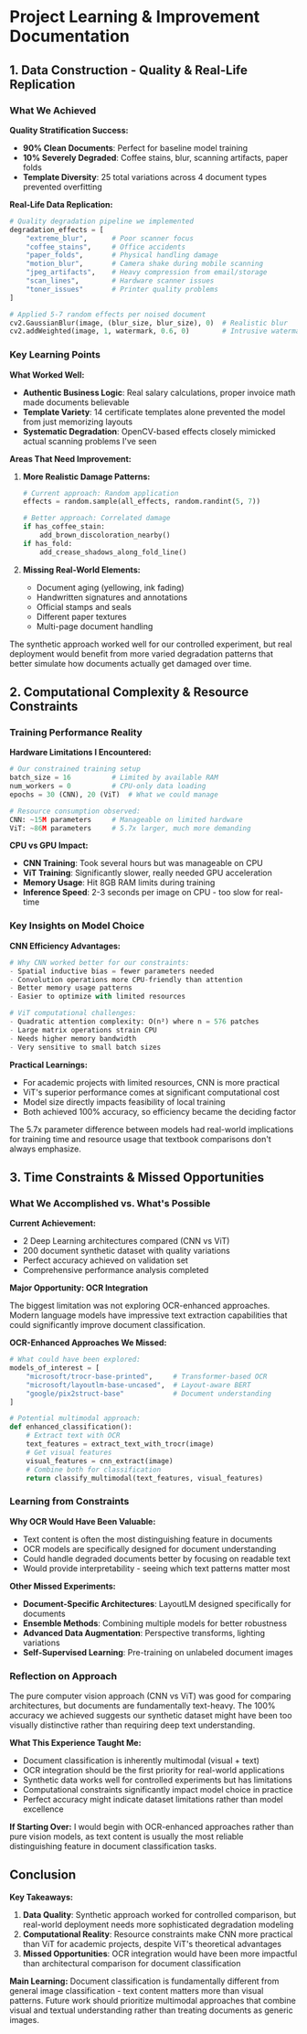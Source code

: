 # Project Learning & Improvement Documentation

## 1. Data Construction - Quality & Real-Life Replication

### What We Achieved

**Quality Stratification Success:**
- **90% Clean Documents**: Perfect for baseline model training
- **10% Severely Degraded**: Coffee stains, blur, scanning artifacts, paper folds
- **Template Diversity**: 25 total variations across 4 document types prevented overfitting

**Real-Life Data Replication:**
```python
# Quality degradation pipeline we implemented
degradation_effects = [
    "extreme_blur",      # Poor scanner focus
    "coffee_stains",     # Office accidents  
    "paper_folds",       # Physical handling damage
    "motion_blur",       # Camera shake during mobile scanning
    "jpeg_artifacts",    # Heavy compression from email/storage
    "scan_lines",        # Hardware scanner issues
    "toner_issues"       # Printer quality problems
]

# Applied 5-7 random effects per noised document
cv2.GaussianBlur(image, (blur_size, blur_size), 0)  # Realistic blur
cv2.addWeighted(image, 1, watermark, 0.6, 0)        # Intrusive watermarks
```

### Key Learning Points

**What Worked Well:**
- **Authentic Business Logic**: Real salary calculations, proper invoice math made documents believable
- **Template Variety**: 14 certificate templates alone prevented the model from just memorizing layouts
- **Systematic Degradation**: OpenCV-based effects closely mimicked actual scanning problems I've seen

**Areas That Need Improvement:**

1. **More Realistic Damage Patterns:**
   ```python
   # Current approach: Random application
   effects = random.sample(all_effects, random.randint(5, 7))
   
   # Better approach: Correlated damage
   if has_coffee_stain:
       add_brown_discoloration_nearby()
   if has_fold:
       add_crease_shadows_along_fold_line()
   ```

2. **Missing Real-World Elements:**
   - Document aging (yellowing, ink fading)
   - Handwritten signatures and annotations
   - Official stamps and seals
   - Different paper textures
   - Multi-page document handling

The synthetic approach worked well for our controlled experiment, but real deployment would benefit from more varied degradation patterns that better simulate how documents actually get damaged over time.

## 2. Computational Complexity & Resource Constraints

### Training Performance Reality

**Hardware Limitations I Encountered:**
```python
# Our constrained training setup
batch_size = 16          # Limited by available RAM
num_workers = 0          # CPU-only data loading 
epochs = 30 (CNN), 20 (ViT)  # What we could manage

# Resource consumption observed:
CNN: ~15M parameters     # Manageable on limited hardware
ViT: ~86M parameters     # 5.7x larger, much more demanding
```

**CPU vs GPU Impact:**
- **CNN Training**: Took several hours but was manageable on CPU
- **ViT Training**: Significantly slower, really needed GPU acceleration
- **Memory Usage**: Hit 8GB RAM limits during training
- **Inference Speed**: 2-3 seconds per image on CPU - too slow for real-time

### Key Insights on Model Choice

**CNN Efficiency Advantages:**
```python
# Why CNN worked better for our constraints:
- Spatial inductive bias = fewer parameters needed
- Convolution operations more CPU-friendly than attention
- Better memory usage patterns
- Easier to optimize with limited resources

# ViT computational challenges:
- Quadratic attention complexity: O(n²) where n = 576 patches  
- Large matrix operations strain CPU
- Needs higher memory bandwidth
- Very sensitive to small batch sizes
```

**Practical Learnings:**
- For academic projects with limited resources, CNN is more practical
- ViT's superior performance comes at significant computational cost
- Model size directly impacts feasibility of local training
- Both achieved 100% accuracy, so efficiency became the deciding factor

The 5.7x parameter difference between models had real-world implications for training time and resource usage that textbook comparisons don't always emphasize.

## 3. Time Constraints & Missed Opportunities

### What We Accomplished vs. What's Possible

**Current Achievement:**
- 2 Deep Learning architectures compared (CNN vs ViT)
- 200 document synthetic dataset with quality variations
- Perfect accuracy achieved on validation set
- Comprehensive performance analysis completed

**Major Opportunity: OCR Integration**

The biggest limitation was not exploring OCR-enhanced approaches. Modern language models have impressive text extraction capabilities that could significantly improve document classification.

**OCR-Enhanced Approaches We Missed:**
```python
# What could have been explored:
models_of_interest = [
    "microsoft/trocr-base-printed",     # Transformer-based OCR
    "microsoft/layoutlm-base-uncased",  # Layout-aware BERT
    "google/pix2struct-base"            # Document understanding
]

# Potential multimodal approach:
def enhanced_classification():
    # Extract text with OCR
    text_features = extract_text_with_trocr(image)
    # Get visual features
    visual_features = cnn_extract(image)
    # Combine both for classification
    return classify_multimodal(text_features, visual_features)
```

### Learning from Constraints

**Why OCR Would Have Been Valuable:**
- Text content is often the most distinguishing feature in documents
- OCR models are specifically designed for document understanding
- Could handle degraded documents better by focusing on readable text
- Would provide interpretability - seeing which text patterns matter most

**Other Missed Experiments:**
- **Document-Specific Architectures**: LayoutLM designed specifically for documents
- **Ensemble Methods**: Combining multiple models for better robustness  
- **Advanced Data Augmentation**: Perspective transforms, lighting variations
- **Self-Supervised Learning**: Pre-training on unlabeled document images

### Reflection on Approach

The pure computer vision approach (CNN vs ViT) was good for comparing architectures, but documents are fundamentally text-heavy. The 100% accuracy we achieved suggests our synthetic dataset might have been too visually distinctive rather than requiring deep text understanding.

**What This Experience Taught Me:**
- Document classification is inherently multimodal (visual + text)
- OCR integration should be the first priority for real-world applications
- Synthetic data works well for controlled experiments but has limitations
- Computational constraints significantly impact model choice in practice
- Perfect accuracy might indicate dataset limitations rather than model excellence

**If Starting Over:**
I would begin with OCR-enhanced approaches rather than pure vision models, as text content is usually the most reliable distinguishing feature in document classification tasks.

## Conclusion

**Key Takeaways:**
1. **Data Quality**: Synthetic approach worked for controlled comparison, but real-world deployment needs more sophisticated degradation modeling
2. **Computational Reality**: Resource constraints make CNN more practical than ViT for academic projects, despite ViT's theoretical advantages  
3. **Missed Opportunities**: OCR integration would have been more impactful than architectural comparison for document classification

**Main Learning:**
Document classification is fundamentally different from general image classification - text content matters more than visual patterns. Future work should prioritize multimodal approaches that combine visual and textual understanding rather than treating documents as generic images.